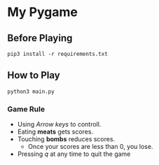 # My Pygame
## Before Playing
`pip3 install -r requirements.txt`

## How to Play 
`python3 main.py`

### Game Rule
- Using *Arrow keys* to controll.
- Eating **meats** gets scores.
- Touching **bombs** reduces scores.
    -  Once your scores are less than 0, you lose.
- Pressing *q* at any time to quit the game